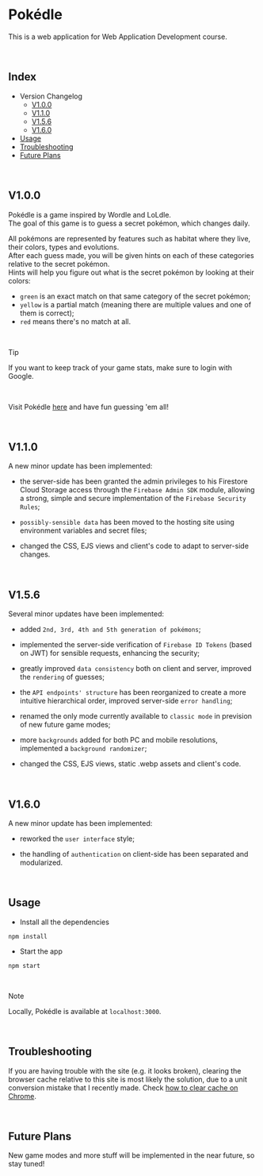 # Pokédle

This is a web application for Web Application Development course.

<br>

## Index

- Version Changelog
  - [V1.0.0](#v100)
  - [V1.1.0](#v110)
  - [V1.5.6](#v156)
  - [V1.6.0](#v160)
- [Usage](#usage)
- [Troubleshooting](#troubleshooting)
- [Future Plans](#future-plans)

<br>

## V1.0.0

Pokédle is a game inspired by Wordle and LoLdle.<br>
The goal of this game is to guess a secret pokémon, which changes daily.<br>

All pokémons are represented by features such as habitat where they live, their colors, types and evolutions.<br>
After each guess made, you will be given hints on each of these categories relative to the secret pokémon.<br>
Hints will help you figure out what is the secret pokémon by looking at their colors:<br>

- `green` is an exact match on that same category of the secret pokémon;<br>
- `yellow` is a partial match (meaning there are multiple values and one of them is correct);<br>
- `red` means there's no match at all.<br>

<br>

> [!TIP]
> If you want to keep track of your game stats, make sure to login with Google.

<br>

Visit Pokédle [here](https://pokedle.onrender.com/) and have fun guessing 'em all!

<br>

## V1.1.0

A new minor update has been implemented:<br>

- the server-side has been granted the admin privileges to his Firestore Cloud Storage access through the `Firebase Admin SDK` module,
  allowing a strong, simple and secure implementation of the `Firebase Security Rules`;<br>

- `possibly-sensible data` has been moved to the hosting site using environment variables and secret files;<br>

- changed the CSS, EJS views and client's code to adapt to server-side changes.

<br>

## V1.5.6

Several minor updates have been implemented:<br>

- added `2nd, 3rd, 4th and 5th generation of pokémons`;<br>

- implemented the server-side verification of `Firebase ID Tokens` (based on JWT) for sensible requests, enhancing the security;<br>

- greatly improved `data consistency` both on client and server, improved the `rendering` of guesses;<br>

- the `API endpoints' structure` has been reorganized to create a more intuitive hierarchical order, improved server-side `error handling`;<br>

- renamed the only mode currently available to `classic mode` in prevision of new future game modes;<br>

- more `backgrounds` added for both PC and mobile resolutions, implemented a `background randomizer`;<br>

- changed the CSS, EJS views, static .webp assets and client's code.

<br>

## V1.6.0

A new minor update has been implemented:<br>

- reworked the `user interface` style;<br>

- the handling of `authentication` on client-side has been separated and modularized.

<br>

## Usage

- Install all the dependencies

```
npm install
```

- Start the app

```
npm start
```

<br>

> [!NOTE]
> Locally, Pokédle is available at `localhost:3000`.

<br>

## Troubleshooting

If you are having trouble with the site (e.g. it looks broken), clearing the browser cache relative to this site is most likely the solution,
due to a unit conversion mistake that I recently made. Check [how to clear cache on Chrome](https://support.google.com/accounts/answer/32050?sjid=9309983268576311148-EU).

<br>

## Future Plans

New game modes and more stuff will be implemented in the near future, so stay tuned!

<br>
